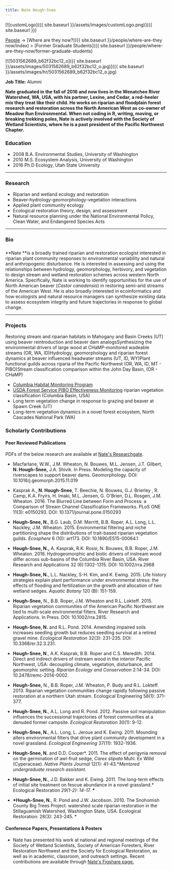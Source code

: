 ```yaml
---
title: Nate Hough-Snee
---
```


[![customLogo]({{ site.baseurl }}/assets/images/customLogo.png)]({{ site.baseurl }})

[People]({{site.baseurl}}/people/index) -> [Where are they now?]({{ site.baseurl }}/people/where-are-they now/index) > [Former Graduate Students]({{ site.baseurl }}/people/where-are-they-now/former-graduate-students)



[![5031562689_b62f32bc12_o]({{ site.baseurl }}/assets/images/5031562689_b62f32bc12_o.jpg)]({{ site.baseurl }}/assets/images/hr/5031562689_b62f32bc12_o.jpg)

**Job Title:** Alumni

**Nate graduated in the fall of 2016 and now lives in the Wenatchee River Watershed, WA, USA, with his partner, Lexine, and Cedar, a red-heeler mix they treat like their child. He works on riparian and floodplain forest research and restoration across the North American West as co-owner of Meadow Run Environmental. When not coding in R, writing, moving, or breaking trekking poles, Nate is actively involved with the Society of Wetland Scientists, where he is a past president of the Pacific Northwest Chapter.**

### Education

- 2008 B.A. Environmental Studies, University of Washington
- 2010 M.S. Ecosystem Analysis, University of Washington
- 2016 Ph.D Ecology, Utah State University 

------

### Research

- Riparian and wetland ecology and restoration
- Beaver-hydrology-geomorphology-vegetation interactions
- Applied plant community ecology
- Ecological restoration theory, design, and assessment
- Natural resource planning under the National Environmental Policy, Clean Water, and Endangered Species Acts

------

### Bio

### 

**Nate **is a broadly trained riparian and restoration ecologist interested in riparian plant community responses to environmental variability and natural and anthropogenic disturbance. He is interested in assessing and using the relationships between hydrology, geomorphology, herbivory, and vegetation to design stream and wetland restoration schemes across western North America. Specifically, Nate is working to identify opportunities for the use of North American beaver (*Castor canadensis*) in restoring semi-arid streams of the American West. He is also broadly interested in ecoinformatics and how ecologists and natural resource managers can synthesize existing data to assess ecosystem integrity and future trajectories in response to global change.

------

### Projects

Restoring stream and riparian habitats in Mahogany and Basin Creeks (UT) using beaver reintroduction and beaver dam analogsSynthesizing the environmental drivers of large wood at CHaMP-monitored wadeable streams (OR, WA, ID)Hydrology, geomorphology and riparian forest dynamics at beaver influenced headwater streams (UT, ID, WY)Plant functional guilds  across riparia of the Pacific Northwest (OR, WA, ID, MT - PIBO)Stream classification comparison within the John Day Basin, (OR - CHaMP)

- [Columbia Habitat Monitoring Program](http://champmonitoring.org/)
- [USDA Forest Service PIBO Effectiveness Monitoring](http://www.fs.fed.us/biology/fishecology/emp/) riparian vegetation classification (Columbia Basin, USA)
- Long term vegetation change in response to grazing and beaver at Spawn Creek (UT)
- Long-term vegetation dynamics in a novel forest ecosystem, North Cascades National Park (WA)

### Scholarly Contributions

#### Peer Reviewed Publications

PDFs of the below research are available at [Nate's Researchgate](https://www.researchgate.net/profile/Nate_Hough-Snee).

- Macfarlane, W.W., J.M. Wheaton, N. Bouwes, M.L. Jensen, J.T. Gilbert, **N. Hough-Snee,** J.A. Shivik. In Press. Modeling the capacity of riverscapes to support beaver dams. Geomorphology. DOI: 10.1016/j.geomorph.2015.11.019


- Kasprak A., **N. Hough-Snee**, T. Beechie, N. Bouwes, G.J. Brierley , R. Camp, K.A. Fryirs, H. Imaki, M.L. Jensen, G. O'Brien, D.L. Rosgen, J.M. Wheaton. 2016. The Blurred Line between Form and Process: a Comparison of Stream Channel Classification Frameworks. PLoS ONE 11(3): e0150293. DOI: 10.1371/journal.pone.0150293


- **Hough-Snee, N.**, B.G. Laub, D.M. Merritt, B.B. Roper, A.L. Long, L.L. Nackley, J.M. Wheaton. 2015. Environmental filtering and niche partitioning shape the distributions of trait-based riparian vegetation guilds. *Ecosphere* 6 (10): art173. DOI: 10.1890/ES15-00064.1 


- **Hough-Snee, N.,** A. Kasprak, R.K. Rossi, N. Bouwes, B.B. Roper, J.M. Wheaton. 2016. Hydrogeomorphic and biotic drivers of instream wood differ across sub-basins of the Columbia River Basin, USA. River Research and Applications 32 (6):1302-1315. DOI: 10.1002/rra.2968


- **Hough-Snee, N.**, L.L. Nackley, S-H. Kim, and K. Ewing. 2015. Life history strategies explain plant performance under environmental stress: the effects of flooding and fertilization on the growth and allocation of two wetland sedges. *Aquatic Botany* 120 (B): 151-159.


- **Hough-Snee,** N., B.B. Roper, J.M. Wheaton and R.L. Lokteff. 2015. Riparian vegetation communities of the American Pacific Northwest are tied to multi-scale environmental filters. River Research and Applications. In Press. DOI: 10.1002/rra.2815.


- **Hough-Snee, N.** and R.L. Pond. 2014. Amending impaired soils increases seedling growth but reduces seedling survival at a retired gravel mine. *Ecological Restoration* 32(3): 231-235. DOI: 10.3368/er.32.3.231.


- **Hough-Snee, N**., A.K. Kasprak, B.B. Roper and C.S. Meredith. 2014. Direct and indirect drivers of instream wood in the interior Pacific Northwest, USA: decoupling climate, vegetation, disturbance, and geomorphic setting. *Riparian Ecology and Conservation* 2:14-34. DOI: 10.2478/remc-2014-0002.


- **Hough-Snee,** N., B.B. Roper, J.M. Wheaton, P. Budy and R.L. Lokteff. 2013. Riparian vegetation communities change rapidly following passive restoration at a northern Utah stream. Ecological Engineering 58(1): 371-377. 


- **Hough-Snee, N.**, A.L. Long and R. Pond. 2012. Passive soil manipulation influences the successional trajectories of forest communities at a denuded former campsite. *Ecological Restoration* 30(1): 9-12. 
- **Hough-Snee, N.**, A.L. Long, L. Jeroue and K. Ewing. 2011. Mounding alters environmental filters that drive plant community development in a novel grassland. *Ecological Engineering* 37(11): 1932-1936. 
- **Hough-Snee, N.** and D.D. Cooper*. 2011. The effect of perigynia removal on the germination of awl-fruit sedge, *Carex stipata* Muhl. Ex Willd (Cyperaceae). *Native Plants Journal* 12(1): 41-43.**Mentored undergraduate research assistant.*
- **Hough-Snee, N.**, J.D. Bakker and K. Ewing. 2011. The long-term effects of initial site treatment on fescue abundance in a novel grassland.* Ecological Restoration *29(1-2): 14-17. **\****
- **\*Hough-Snee, N.**, R. Pond and J.W. Jacobson. 2010. The Snohomish County Big Trees Project: watershed scale riparian restoration in the Stillaguamish Watershed, Washington State, USA. Ecological Restoration: 28(3): 243-245. *

#### Conference Papers, Presentations & Posters

* Nate has presented his work at national and regional meetings of the Society of Wetland Scientists, Society of American Foresters, River Restoration Northwest and the Society for Ecological Restoration, as well as in academic, classroom, and outreach settings. Recent contributions are available through [Nate's Figshare page.](https://figshare.com/authors/Nate%20Hough-Snee/278232)